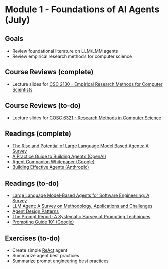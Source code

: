 # Module 1 - Foundations of AI Agents (July)

## Goals
- Review foundational literature on LLM/LMM agents
- Review empirical research methods for computer science

## Course Reviews (complete)
- Lecture slides for [CSC 2130 - Empirical Research Methods for Computer Scientists](https://www.cs.toronto.edu/~sme/CSC2130/)

## Course Reviews (to-do)
- Lecture slides for [COSC 6321 - Research Methods in Computer Science](https://www2.cs.uh.edu/~gnawali/courses/cosc6321-f21/index.html)

## Readings (complete)
- [The Rise and Potential of Large Language Model Based Agents: A Survey](https://arxiv.org/abs/2309.07864)
- [A Practice Guide to Building Agents (OpenAI)](https://cdn.openai.com/business-guides-and-resources/a-practical-guide-to-building-agents.pdf)
- [Agent Companion Whitepaper (Google)](https://www.kaggle.com/whitepaper-agent-companion)
- [Building Effective Agents (Anthropic)](https://www.anthropic.com/engineering/building-effective-agents)

## Readings (to-do)
- [Large Language Model-Based Agents for Software Engineering: A Survey](https://arxiv.org/abs/2409.02977)
- [LLM Agent: A Survey on Methodology, Applications and Challenges](https://arxiv.org/abs/2503.21460)
- [Agent Design Patterns](https://arxiv.org/abs/2405.10467)
- [The Prompt Report: A Systematic Survey of Prompting Techniques](https://arxiv.org/abs/2406.06608)
- [Prompting Guide 101 (Google)](https://services.google.com/fh/files/misc/gemini-for-google-workspace-prompting-guide-101.pdf)

## Exercises (to-do)
- Create simple [ReAct](https://arxiv.org/abs/2210.03629) agent
- Summarize agent best practices
- Summarize prompt engineering best practices

